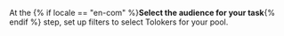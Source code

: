 At the {% if locale == "en-com" %}**Select the audience for your task**{% endif %} step, set up filters to select Tolokers for your pool.
